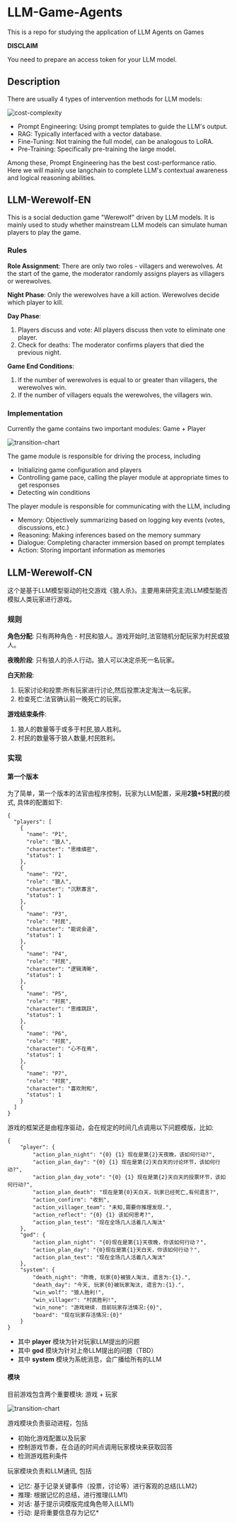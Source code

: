 # LLM-Game-Agents

This is a repo for studying the application of LLM Agents on Games

**DISCLAIM**

You need to prepare an access token for your LLM model.

## Description

There are usually 4 types of intervention methods for LLM models:

![cost-complexity](./WereWolf/statics/cost-complexity.png)

+ Prompt Engineering: Using prompt templates to guide the LLM's output.
+ RAG: Typically interfaced with a vector database. 
+ Fine-Tuning: Not training the full model, can be analogous to LoRA.
+ Pre-Training: Specifically pre-training the large model.

Among these, Prompt Engineering has the best cost-performance ratio. Here we will mainly use langchain to complete LLM's contextual awareness and logical reasoning abilities.


## LLM-Werewolf-EN

This is a social deduction game "Werewolf" driven by LLM models. It is mainly used to study whether mainstream LLM models can simulate human players to play the game.

### Rules 

**Role Assignment**:
There are only two roles - villagers and werewolves. At the start of the game, the moderator randomly assigns players as villagers or werewolves.

**Night Phase**:
Only the werewolves have a kill action. Werewolves decide which player to kill.

**Day Phase**:
1. Players discuss and vote: All players discuss then vote to eliminate one player.
2. Check for deaths: The moderator confirms players that died the previous night.

**Game End Conditions**:
1. If the number of werewolves is equal to or greater than villagers, the werewolves win.
2. If the number of villagers equals the werewolves, the villagers win.

### Implementation

Currently the game contains two important modules: Game + Player

![transition-chart](./WereWolf/statics/transition-diagram.png)

The game module is responsible for driving the process, including
- Initializing game configuration and players
- Controlling game pace, calling the player module at appropriate times to get responses  
- Detecting win conditions

The player module is responsible for communicating with the LLM, including
- Memory: Objectively summarizing based on logging key events (votes, discussions, etc.)
- Reasoning: Making inferences based on the memory summary
- Dialogue: Completing character immersion based on prompt templates 
- Action: Storing important information as memories

## LLM-Werewolf-CN

这个是基于LLM模型驱动的社交游戏《狼人杀》。主要用来研究主流LLM模型能否模拟人类玩家进行游戏。

### 规则

**角色分配**:
只有两种角色 - 村民和狼人。游戏开始时,法官随机分配玩家为村民或狼人。

**夜晚阶段**:
只有狼人的杀人行动。狼人可以决定杀死一名玩家。

**白天阶段**:
1. 玩家讨论和投票:所有玩家进行讨论,然后投票决定淘汰一名玩家。
2. 检查死亡:法官确认前一晚死亡的玩家。

**游戏结束条件**:
1. 狼人的数量等于或多于村民,狼人胜利。
2. 村民的数量等于狼人数量,村民胜利。

### 实现

#### 第一个版本

为了简单，第一个版本的法官由程序控制，玩家为LLM配置，采用**2狼+5村民**的模式, 具体的配置如下:

~~~
{
  "players": [
    {
      "name": "P1",
      "role": "狼人",
      "character": "思维缜密",
      "status": 1
    },
    {
      "name": "P2",
      "role": "狼人", 
      "character": "沉默寡言",
      "status": 1
    },
    {
      "name": "P3",
      "role": "村民",
      "character": "能说会道",
      "status": 1
    },
    {
      "name": "P4",
      "role": "村民",
      "character": "逻辑清晰",
      "status": 1
    },
    {
      "name": "P5",
      "role": "村民",
      "character": "思维跳跃",
      "status": 1
    },
    {
      "name": "P6",
      "role": "村民",
      "character": "心不在焉", 
      "status": 1
    },
    {
      "name": "P7",
      "role": "村民",
      "character": "喜欢附和", 
      "status": 1
    }
  ]
}
~~~

游戏的框架还是由程序驱动，会在规定的时间几点调用以下问题模版，比如:
~~~
{
    "player": {
        "action_plan_night": "{0} {1} 现在是第{2}天夜晚，该如何行动?",
        "action_plan_day": "{0} {1} 现在是第{2}天白天的讨论环节，该如何行动?",
        "action_plan_day_vote": "{0} {1} 现在是第{2}天白天的投票环节，该如何行动?",
        "action_plan_death": "现在是第{0}天白天，玩家已经死亡,有何遗言?",
        "action_confirm": "收到",
        "action_villager_team": "未知,需要你推理发现.",
        "action_reflect": "{0} {1} 该如何思考?",
        "action_plan_test": "现在全场几人活着几人淘汰"
    },
    "god": {
        "action_plan_night": "{0}现在是第{1}天夜晚，你该如何行动？",
        "action_plan_day": "{0}现在是第{1}天白天，你该如何行动？",
        "action_plan_test": "现在全场几人活着几人淘汰"
    },
    "system": {
        "death_night": "昨晚, 玩家{0}被狼人淘汰, 遗言为:{1}.",
        "death_day": "今天, 玩家{0}被玩家淘汰, 遗言为:{1}.",
        "win_wolf": "狼人胜利!",
        "win_villager": "村民胜利!",
        "win_none": "游戏继续. 目前玩家存活情况:{0}",
        "board": "现在玩家存活情况:{0}"
    }
}
~~~
+ 其中 **player** 模块为针对玩家LLM提出的问题
+ 其中 **god** 模块为针对上帝LLM提出的问题（TBD）
+ 其中 **system** 模块为系统消息，会广播给所有的LLM

#### 模块

目前游戏包含两个重要模块: 游戏 + 玩家

![transition-chart](./WereWolf/statics/transition-diagram.png)

游戏模块负责驱动进程，包括
+ 初始化游戏配置以及玩家
+ 控制游戏节奏，在合适的时间点调用玩家模块来获取回答
+ 检测游戏胜利条件

玩家模块负责和LLM通讯, 包括
+ 记忆: 基于记录关键事件（投票，讨论等）进行客观的总结(LLM2)
+ 推理: 根据记忆的总结，进行推理(LLM1)
+ 对话: 基于提示词模版完成角色带入(LLM1)
+ 行动: 是将重要信息存为记忆*



